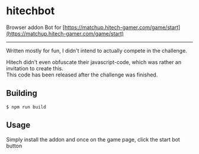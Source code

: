 # hitechbot

Browser addon Bot for [https://matchup.hitech-gamer.com/game/start](https://matchup.hitech-gamer.com/game/start)

---

Written mostly for fun, I didn't intend to actually compete in the challenge.

Hitech didn't even obfuscate their javascript-code, which was rather an invitation to create this.  
This code has been released after the challenge was finished.  

## Building

`$ npm run build`

## Usage

Simply install the addon and once on the game page, click the start bot button
